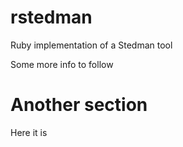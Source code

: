 rstedman
========

Ruby implementation of a Stedman tool

Some more info to follow

Another section
===============

Here it is

